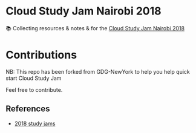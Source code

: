 # Cloud Study Jam Nairobi 2018
 📚 Collecting resources & notes &amp; for the [ Cloud Study Jam Nairobi 2018 ](https://www.meetup.com/GDG-Nairobi/events/245939286/)
 
# Contributions

NB: This repo has been forked from GDG-NewYork to help you help quick start Cloud Study Jam

Feel free to contribute.

References
----------

- [ 2018 study jams ](https://github.com/GDG-NewYork/2018-study-jams)
